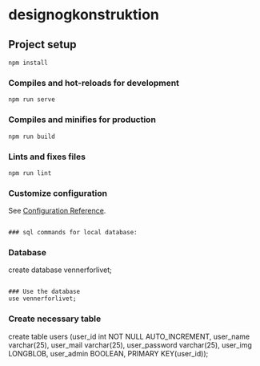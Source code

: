 # designogkonstruktion

## Project setup
```
npm install
```

### Compiles and hot-reloads for development
```
npm run serve
```

### Compiles and minifies for production
```
npm run build
```

### Lints and fixes files
```
npm run lint
```

### Customize configuration
See [Configuration Reference](https://cli.vuejs.org/config/).
```

### sql commands for local database:
```

### Database
create database vennerforlivet;
```

### Use the database
use vennerforlivet;
```

### Create necessary table
create table users (user_id int NOT NULL AUTO_INCREMENT, user_name varchar(25), user_mail varchar(25), user_password varchar(25), user_img LONGBLOB, user_admin BOOLEAN, PRIMARY KEY(user_id));
```

